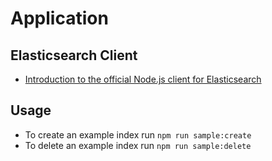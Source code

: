# Application

## Elasticsearch Client
- [Introduction to the official Node.js client for Elasticsearch](https://www.elastic.co/guide/en/elasticsearch/client/javascript-api/7.x/introduction.html)

## Usage
- To create an example index run `npm run sample:create`
- To delete an example index run `npm run sample:delete`
